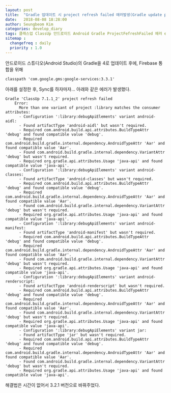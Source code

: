 ```yaml
---
layout: post
title:  "Gradle 업데이트 시 project refresh failed 에러발생(Gradle update project refresh failed error)"
date:   2018-08-08 18:28:00
author: Seungbeom Kim
categories: develop_diary
tags: 클래스업 ClassUp 안드로이드 Android Gradle ProjectFefreshFailed 에러 error Gradle업데이트 GradleUpdate
sitemap :
  changefreq : daily
  priority : 1.0
---
```


안드로이드 스튜디오(Android Studio)의 Gradle을 4로 업데이트 후에, Firebase 통합을 위해

    classpath 'com.google.gms:google-services:3.3.1'

아래를 설정한 후, Sync를 하자마자... 아래와 같은 에러가 발생했다.

    Gradle 'ClassUp 7.1.1_2' project refresh failed
        Error:
          More than one variant of project :library matches the consumer attributes:
          - Configuration ':library:debugApiElements' variant android-aidl:
          - Found artifactType 'android-aidl' but wasn't required.
          - Required com.android.build.api.attributes.BuildTypeAttr 'debug' and found compatible value 'debug'.
          - Required com.android.build.gradle.internal.dependency.AndroidTypeAttr 'Aar' and found compatible value 'Aar'.
          - Found com.android.build.gradle.internal.dependency.VariantAttr 'debug' but wasn't required.
          - Required org.gradle.api.attributes.Usage 'java-api' and found compatible value 'java-api'.
          - Configuration ':library:debugApiElements' variant android-classes:
          - Found artifactType 'android-classes' but wasn't required.
          - Required com.android.build.api.attributes.BuildTypeAttr 'debug' and found compatible value 'debug'.
          - Required com.android.build.gradle.internal.dependency.AndroidTypeAttr 'Aar' and found compatible value 'Aar'.
          - Found com.android.build.gradle.internal.dependency.VariantAttr 'debug' but wasn't required.
          - Required org.gradle.api.attributes.Usage 'java-api' and found compatible value 'java-api'.
          - Configuration ':library:debugApiElements' variant android-manifest:
          - Found artifactType 'android-manifest' but wasn't required.
          - Required com.android.build.api.attributes.BuildTypeAttr 'debug' and found compatible value 'debug'.
          - Required com.android.build.gradle.internal.dependency.AndroidTypeAttr 'Aar' and found compatible value 'Aar'.
          - Found com.android.build.gradle.internal.dependency.VariantAttr 'debug' but wasn't required.
          - Required org.gradle.api.attributes.Usage 'java-api' and found compatible value 'java-api'.
          - Configuration ':library:debugApiElements' variant android-renderscript:
          - Found artifactType 'android-renderscript' but wasn't required.
          - Required com.android.build.api.attributes.BuildTypeAttr 'debug' and found compatible value 'debug'.
          - Required com.android.build.gradle.internal.dependency.AndroidTypeAttr 'Aar' and found compatible value 'Aar'.
          - Found com.android.build.gradle.internal.dependency.VariantAttr 'debug' but wasn't required.
          - Required org.gradle.api.attributes.Usage 'java-api' and found compatible value 'java-api'.
          - Configuration ':library:debugApiElements' variant jar:
          - Found artifactType 'jar' but wasn't required.
          - Required com.android.build.api.attributes.BuildTypeAttr 'debug' and found compatible value 'debug'.
          - Required com.android.build.gradle.internal.dependency.AndroidTypeAttr 'Aar' and found compatible value 'Aar'.
          - Found com.android.build.gradle.internal.dependency.VariantAttr 'debug' but wasn't required.
          - Required org.gradle.api.attributes.Usage 'java-api' and found compatible value 'java-api'.

해결법은 시간이 없어서 3.2.1 버전으로 바꿔주었다.
